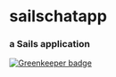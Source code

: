 # sailschatapp
### a Sails application

[![Greenkeeper badge](https://badges.greenkeeper.io/timestep/sails-chat-app.svg)](https://greenkeeper.io/)